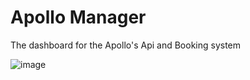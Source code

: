# Apollo Manager
The dashboard for the Apollo's Api and Booking system

![image](https://github.com/AlphaSoundZ/apollo-manager/assets/85343235/d0ccd048-ece4-4f89-a8e3-11b84b144dcb)
